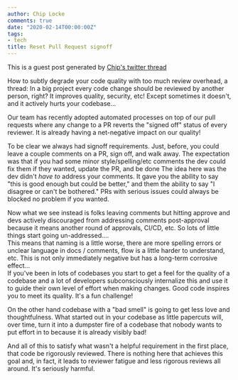 ```yaml
---
author: Chip Locke
comments: true
date: "2020-02-14T00:00:00Z"
tags:
- tech
title: Reset Pull Request signoff
---
```


This is a guest post generated by [Chip's twitter thread](https://twitter.com/doubleyewdee/status/1228487284581781504)

How to subtly degrade your code quality with too much review overhead, a thread:
In a big project every code change should be reviewed by another person, right? It improves quality, security, etc! Except sometimes it doesn't, and it actively hurts your codebase...

Our team has recently adopted automated processes on top of our pull requests where any change to a PR reverts the "signed off" status of every reviewer. It is already having a net-negative impact on our quality!

To be clear we always had signoff requirements. Just, before, you could leave a couple comments on a PR, sign off, and walk away. The expectation was that if you had some minor style/spelling/etc comments the dev could fix them if they wanted, update the PR, and be done 
The idea here was the dev didn't *have to* address your comments. It gave you the ability to say "this is good enough but could be better," and them the ability to say "I disagree or can't be bothered." PRs with serious issues could always be blocked no problem if you wanted.

Now what we see instead is folks leaving comments but hitting approve and devs actively discouraged from addressing comments post-approval because it means another round of approvals, CI/CD, etc. So lots of little things start going un-addressed....  
This means that naming is a little worse, there are more spelling errors or unclear language in docs / comments, flow is a little harder to understand, etc. This is not only immediately negative but has a long-term corrosive effect...  
If you've been in lots of codebases you start to get a feel for the quality of a codebase and a lot of developers subconsciously internalize this and use it to guide their own level of effort when making changes. Good code inspires you to meet its quality. It's a fun challenge!

On the other hand codebase with a "bad smell" is going to get less love and thoughtfulness. What started out in your codebase as little papercuts will, over time, turn it into a dumpster fire of a codebase that nobody wants to put effort in to because it is already visibly bad!

And all of this to satisfy what wasn't a helpful requirement in the first place, that code be rigorously reviewed. There is nothing here that achieves this goal and, in fact, it leads to reviewer fatigue and less rigorous reviews all around. It's seriously harmful.  
